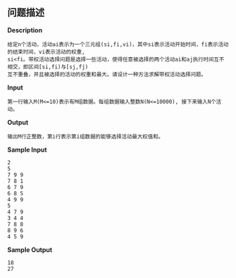 ## 问题描述

**Description**

```
给定n个活动，活动ai表示为一个三元组(si,fi,vi)，其中si表示活动开始时间，fi表示活动的结束时间，vi表示活动的权重,
si<fi。带权活动选择问题是选择一些活动，使得任意被选择的两个活动ai和aj执行时间互不相交，即区间[si,fi)与[sj,fj)
互不重叠，并且被选择的活动的权重和最大。请设计一种方法求解带权活动选择问题。
```

**Input**

```
第一行输入M(M<=10)表示有M组数据。每组数据输入整数N(N<=10000), 接下来输入N个活动。
```

**Output**

```
输出M行正整数，第i行表示第i组数据的能够选择活动最大权值和。
```

**Sample Input**

```
2
5
7 9 9
7 8 1
6 7 9
6 8 5
4 9 9
5
4 7 9
3 4 4
7 8 8
8 9 6
4 5 9
```

**Sample Output**

```
18
27
```